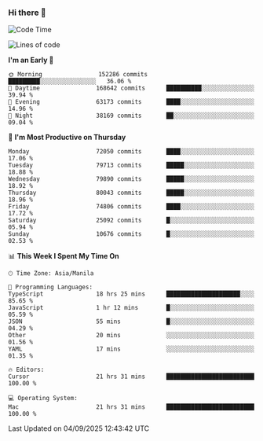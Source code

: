 ### Hi there 👋

<!--START_SECTION:waka-->
![Code Time](http://img.shields.io/badge/Code%20Time-6%2C251%20hrs%2036%20mins-blue)

![Lines of code](https://img.shields.io/badge/From%20Hello%20World%20I%27ve%20Written-141.5%20million%20lines%20of%20code-blue)

**I'm an Early 🐤** 

```text
🌞 Morning                152286 commits      █████████░░░░░░░░░░░░░░░░   36.06 % 
🌆 Daytime                168642 commits      ██████████░░░░░░░░░░░░░░░   39.94 % 
🌃 Evening                63173 commits       ████░░░░░░░░░░░░░░░░░░░░░   14.96 % 
🌙 Night                  38169 commits       ██░░░░░░░░░░░░░░░░░░░░░░░   09.04 % 
```
📅 **I'm Most Productive on Thursday** 

```text
Monday                   72050 commits       ████░░░░░░░░░░░░░░░░░░░░░   17.06 % 
Tuesday                  79713 commits       █████░░░░░░░░░░░░░░░░░░░░   18.88 % 
Wednesday                79890 commits       █████░░░░░░░░░░░░░░░░░░░░   18.92 % 
Thursday                 80043 commits       █████░░░░░░░░░░░░░░░░░░░░   18.96 % 
Friday                   74806 commits       ████░░░░░░░░░░░░░░░░░░░░░   17.72 % 
Saturday                 25092 commits       █░░░░░░░░░░░░░░░░░░░░░░░░   05.94 % 
Sunday                   10676 commits       █░░░░░░░░░░░░░░░░░░░░░░░░   02.53 % 
```


📊 **This Week I Spent My Time On** 

```text
🕑︎ Time Zone: Asia/Manila

💬 Programming Languages: 
TypeScript               18 hrs 25 mins      █████████████████████░░░░   85.65 % 
JavaScript               1 hr 12 mins        █░░░░░░░░░░░░░░░░░░░░░░░░   05.59 % 
JSON                     55 mins             █░░░░░░░░░░░░░░░░░░░░░░░░   04.29 % 
Other                    20 mins             ░░░░░░░░░░░░░░░░░░░░░░░░░   01.56 % 
YAML                     17 mins             ░░░░░░░░░░░░░░░░░░░░░░░░░   01.35 % 

🔥 Editors: 
Cursor                   21 hrs 31 mins      █████████████████████████   100.00 % 

💻 Operating System: 
Mac                      21 hrs 31 mins      █████████████████████████   100.00 % 
```


 Last Updated on 04/09/2025 12:43:42 UTC
<!--END_SECTION:waka-->


<!--
**rad182/rad182** is a ✨ _special_ ✨ repository because its `README.md` (this file) appears on your GitHub profile.

Here are some ideas to get you started:

- 🔭 I’m currently working on ...
- 🌱 I’m currently learning ...
- 👯 I’m looking to collaborate on ...
- 🤔 I’m looking for help with ...
- 💬 Ask me about ...
- 📫 How to reach me: ...
- 😄 Pronouns: ...
- ⚡ Fun fact: ...
-->
